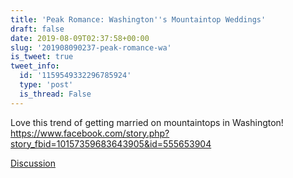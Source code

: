 ```yaml
---
title: 'Peak Romance: Washington''s Mountaintop Weddings'
draft: false
date: 2019-08-09T02:37:58+00:00
slug: '201908090237-peak-romance-wa'
is_tweet: true
tweet_info:
  id: '1159549332296785924'
  type: 'post'
  is_thread: False
---
```




Love this trend of getting married on mountaintops in Washington! <https://www.facebook.com/story.php?story_fbid=10157359683643905&id=555653904>

[Discussion](https://x.com/sytelus/status/1159549332296785924)
